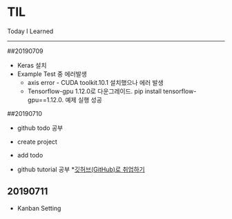 # TIL
Today I Learned

---
##20190709
* Keras 설치
* Example Test 중 에러발생
  * axis error - CUDA toolkit.10.1 설치했으나 에러 발생
  * Tensorflow-gpu 1.12.0로 다운그레이드. pip install tensorflow-gpu==1.12.0. 예제 실행 성공

##20190710
* github todo 공부
 * create project
 * add todo 
 
* github tutorial 공부
 *[깃허브(GitHub)로 취업하기](https://sujinlee.me/professional-github/)

## 20190711
* Kanban Setting


